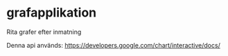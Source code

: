 # grafapplikation
Rita grafer efter inmatning

Denna api används: https://developers.google.com/chart/interactive/docs/

